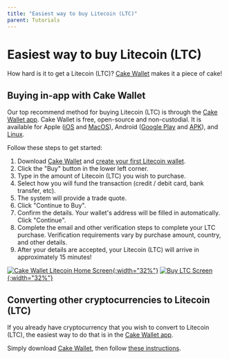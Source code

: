 ```yaml
---
title: "Easiest way to buy Litecoin (LTC)"
parent: Tutorials
---
```


# Easiest way to buy Litecoin (LTC)

How hard is it to get a Litecoin (LTC)? [Cake Wallet](https://cakewallet.com) makes it a piece of cake!

## Buying in-app with Cake Wallet

Our top recommend method for buying Litecoin (LTC) is through the [Cake Wallet app](https://cakewallet.com). Cake Wallet is free, open-source and non-custodial. It is available for Apple ([iOS](https://apps.apple.com/us/app/cake-wallet-for-xmr-monero/id1334702542) and [MacOS](https://apps.apple.com/us/app/cake-wallet-for-xmr-monero/id1334702542)), Android ([Google Play](https://play.google.com/store/apps/details?id=com.cakewallet.cake_wallet) and [APK](https://github.com/cake-tech/cake_wallet/releases)), and [Linux](https://github.com/cake-tech/cake_wallet/releases).

Follow these steps to get started:

1. Download [Cake Wallet](https://cakewallet.com) and [create your first Litecoin wallet](https://guides.cakewallet.com/docs/basic-features/create-first-wallet/).
2. Click the "Buy" button in the lower left corner.
3. Type in the amount of Litecoin (LTC) you wish to purchase.
4. Select how you will fund the transaction (credit / debit card, bank transfer, etc).
5. The system will provide a trade quote.
6. Click "Continue to Buy".
7. Confirm the details. Your wallet's address will be filled in automatically. Click "Continue".
8. Complete the email and other verification steps to complete your LTC purchase. Verification requirements vary by purchase amount, country, and other details.
9. After your details are accepted, your Litecoin (LTC) will arrive in approximately 15 minutes!

[![Cake Wallet Litecoin Home Screen](/images/mainscreen-ltc.PNG){:width="32%"}](/images/mainscreen-ltc.PNG)
[![Buy LTC Screen](/images/buy-ltc.PNG){:width="32%"}](/images/buy-ltc.PNG)

## Converting other cryptocurrencies to Litecoin (LTC)

If you already have cryptocurrency that you wish to convert to Litecoin (LTC), the easiest way to do that is in the [Cake Wallet app](https://cakewallet.com).

Simply download [Cake Wallet](https://cakewallet.com), then follow [these instructions](https://guides.cakewallet.com/docs/basic-features/exchange/).

